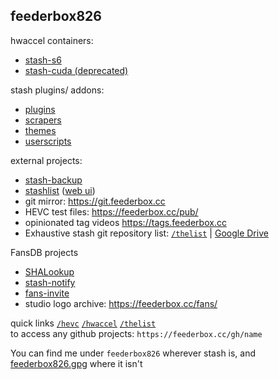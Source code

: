 ## feederbox826

hwaccel containers:
- [stash-s6](https://github.com/feederbox826/stash-s6)
- [stash-cuda (deprecated)](https://github.com/feederbox826/stash-cuda)

stash plugins/ addons:
- [plugins](https://github.com/feederbox826/plugins)
- [scrapers](https://github.com/feederbox826/scrapers)
- [themes](https://github.com/feederbox826/themes)
- [userscripts](https://github.com/feederbox826/userscripts)

external projects:
- [stash-backup](https://github.com/feederbox826/stash-backup)
- [stashlist](https://github.com/feederbox826/stashlist) ([web ui](https://list.feederbox.cc))
- git mirror: https://git.feederbox.cc
- HEVC test files: https://feederbox.cc/pub/
- opinionated tag videos https://tags.feederbox.cc
- Exhaustive stash git repository list: [`/thelist`](https://feederbox.cc/thelist) | [Google Drive](https://docs.google.com/spreadsheets/d/1yudaRDo_3ZOVivviffvQiSGU_gNpgkG4kIYrJP6DHP4)

FansDB projects
- [SHALookup](https://github.com/feederbox826/FansDB-SHALookup)
- [stash-notify](https://github.com/feederbox826/stash-notify)
- [fans-invite](https://github.com/feederbox826/fans-invite)
- studio logo archive: https://feederbox.cc/fans/

quick links [`/hevc`](https://feederbox.cc/hevc) [`/hwaccel`](https://feederbox.cc/hwaccel) [`/thelist`](https://feederbox.cc/thelist)  
to access any github projects: `https://feederbox.cc/gh/name`

You can find me under `feederbox826` wherever stash is, and [feederbox826.gpg](https://github.com/feederbox826.gpg) where it isn't
